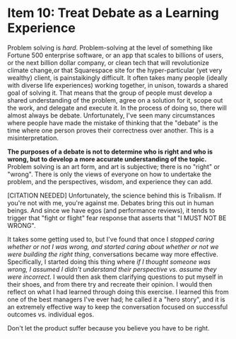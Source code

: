 # Item 10: Treat Debate as a Learning Experience

Problem solving is _hard_. Problem-solving at the level of something like
Fortune 500 enterprise software, or an app that scales to billions of users, or
the next billion dollar company, or clean tech that will revolutionize climate
change,or that Squarespace site for the hyper-particular (yet very wealthy)
client, is painstaikingly difficult. It often takes many people (ideally with
diverse life experiences) working together, in unison, towards a shared goal of
solving it. That means that the group of people must develop a shared
understanding of the problem, agree on a solution for it, scope out the work,
and delegate and execute it. In the process of doing so, there will almost
always be debate. Unfortunately, I've seen many circumstances where people have
made the mistake of thinking that the "debate" is the time where one person
proves their correctness over another. This is a misinterpretation.

**The purposes of a debate is not to determine who is right and who is wrong,
but to develop a more accurate understanding of the topic.** Problem solving is
an art form, and art is subjective; there is no "right" or "wrong". There is
only the views of everyone on how to undertake the problem, and the
perspectives, wisdom, and experience they can add.

[CITATION NEEDED] Unfortunately, the science behind this is Tribalism. If you're
not with me, you're against me. Debates bring this out in human beings. And
since we have egos (and performance reviews), it tends to trigger that "fight or
flight" fear response that asserts that "I MUST NOT BE WRONG".

It takes some getting used to, but I've found that once I _stopped caring
whether or not I was wrong, and started caring about whether or not we were
building the right thing_, conversations became way more effective.
Specifically, I started doing this thing where _if I thought someone was wrong,
I assumed I didn't understand their perspective vs. assume they were incorrect_.
I would then ask them clarifying questions to put myself in their shoes, and
from there try and recreate their opinion. I would then reflect on what I had
learned through doing this exercise. I learned this from one of the best
managers I've ever had; he called it a "hero story", and it is an extremely
effective way to keep the conversation focused on successful outcomes vs.
individual egos.

Don't let the product suffer because you believe you have to be right.
